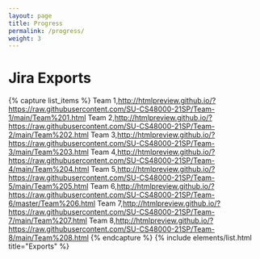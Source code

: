 ```yaml
---
layout: page
title: Progress
permalink: /progress/
weight: 3
---
```


# **Jira Exports**

{% capture list_items %}
Team 1,http://htmlpreview.github.io/?https://raw.githubusercontent.com/SU-CS48000-21SP/Team-1/main/Team%201.html
Team 2,http://htmlpreview.github.io/?https://raw.githubusercontent.com/SU-CS48000-21SP/Team-2/main/Team%202.html
Team 3,http://htmlpreview.github.io/?https://raw.githubusercontent.com/SU-CS48000-21SP/Team-3/main/Team%203.html
Team 4,http://htmlpreview.github.io/?https://raw.githubusercontent.com/SU-CS48000-21SP/Team-4/main/Team%204.html
Team 5,http://htmlpreview.github.io/?https://raw.githubusercontent.com/SU-CS48000-21SP/Team-5/main/Team%205.html
Team 6,http://htmlpreview.github.io/?https://raw.githubusercontent.com/SU-CS48000-21SP/Team-6/master/Team%206.html
Team 7,http://htmlpreview.github.io/?https://raw.githubusercontent.com/SU-CS48000-21SP/Team-7/main/Team%207.html
Team 8,http://htmlpreview.github.io/?https://raw.githubusercontent.com/SU-CS48000-21SP/Team-8/main/Team%208.html
{% endcapture %}
{% include elements/list.html title="Exports" %}



